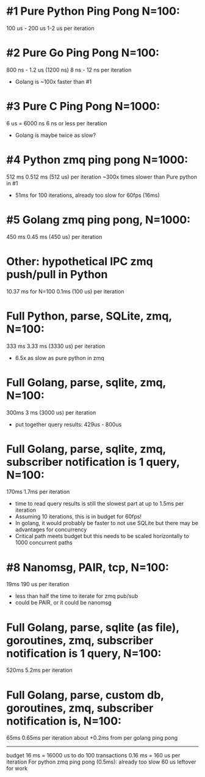 # #1 Pure Python Ping Pong N=100:
100 us - 200 us
1-2 us per iteration

# #2 Pure Go Ping Pong N=100:
800 ns - 1.2 us (1200 ns)
8 ns - 12 ns per iteration
- Golang is ~100x faster than #1

# #3 Pure C Ping Pong N=1000:
6 us = 6000 ns
6 ns or less per iteration
- Golang is maybe twice as slow?

# #4 Python zmq ping pong N=1000:
512 ms
0.512 ms (512 us) per iteration
~300x times slower than Pure python in #1
- 51ms for 100 iterations, already too slow for 60fps (16ms)

# #5 Golang zmq ping pong, N=1000:
450 ms
0.45 ms (450 us) per iteration

# Other: hypothetical IPC zmq push/pull in Python
10.37 ms for N=100
0.1ms (100 us) per iteration

# Full Python, parse, SQLite, zmq, N=100:
333 ms
3.33 ms (3330 us) per iteration
- 6.5x as slow as pure python in zmq

# Full Golang, parse, sqlite, zmq, N=100:
300ms
3 ms (3000 us) per iteration
- put together query results: 429us - 800us

# Full Golang, parse, sqlite, zmq, subscriber notification is 1 query, N=100:
170ms
1.7ms per iteration
- time to read query results is still the slowest part at up to 1.5ms per iteration
- Assuming 10 iterations, this is in budget for 60fps!
- In golang, it would probably be faster to not use SQLite but there may be
advantages for concurrency
- Critical path meets budget but this needs to be scaled horizontally to 1000 concurrent paths

# #8 Nanomsg, PAIR, tcp, N=100:
19ms
190 us per iteration
- less than half the time to iterate for zmq pub/sub
- could be PAIR, or it could be nanomsg

# Full Golang, parse, sqlite (as file), goroutines, zmq, subscriber notification is 1 query, N=100:
520ms
5.2ms per iteration

# Full Golang, parse, custom db, goroutines, zmq, subscriber notification is, N=100: 
65ms
0.65ms per iteration
about +0.2ms from per golang ping pong

-----

budget
16 ms = 16000 us to do 100 transactions
0.16 ms = 160 us per iteration
For python zmq ping pong (0.5ms): already too slow
60 us leftover for work
